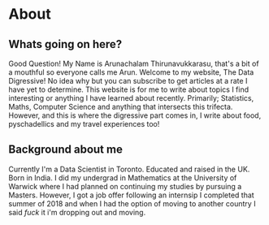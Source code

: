 # About

## Whats going on here? 

Good Question! My Name is Arunachalam Thirunavukkarasu, that's a bit of a mouthful so everyone calls me Arun. Welcome to my website, The Data Digressive! No idea why but you can subscribe to get articles at a rate I have yet to determine. This website is for me to write about topics I find interesting or anything I have learned about recently. Primarily; Statistics, Maths, Computer Science and anything that intersects this trifecta. However, and this is where the digressive part comes in, I write about food, pyschadellics and my travel experiences too! 

## Background about me

Currently I'm a Data Scientist in Toronto. Educated and raised in the UK. Born in India. 
I did my undergrad in Mathematics at the University of Warwick where I had planned on continuing my studies by pursuing a Masters. However, I got a job offer following an internsip I completed that summer of 2018 and when I had the option of moving to another country I said _fuck_ it i'm dropping out and moving.